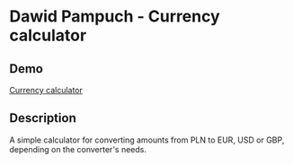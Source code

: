 # Dawid Pampuch - Currency calculator

## Demo

[Currency calculator](https://dawidpampuch.github.io/currency-calculator/)

## Description

A simple calculator for converting amounts from PLN to EUR, USD or GBP, depending on the converter's needs.
